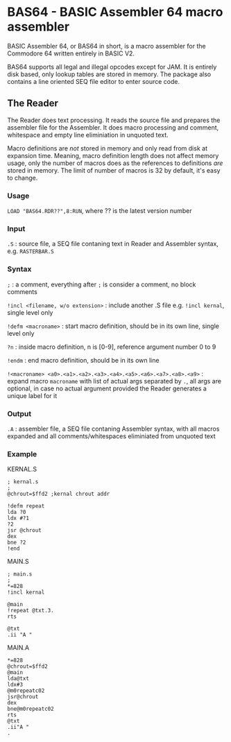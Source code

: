 # BAS64 - BASIC Assembler 64 macro assembler

BASIC Assembler 64, or BAS64 in short, is a macro assembler for the Commodore 64 written entirely in BASIC V2.

BAS64 supports all legal and illegal opcodes except for JAM. It is entirely disk based, only lookup tables are stored in memory. The package also contains a line oriented SEQ file editor to enter source code.

## The Reader

The Reader does text processing. It reads the source file and prepares the assembler file for the Assembler. It does macro processing and comment, whitespace and empty line eliminiation in unquoted text.

Macro definitions are _not_ stored in memory and only read from disk at expansion time. Meaning, macro definition length does not affect memory usage, only the number of macros does as the references to definitions _are_ stored in memory. The limit of number of macros is 32 by default, it's easy to change.

### Usage
`LOAD "BAS64.RDR??",8:RUN`, where ?? is the latest version number

### Input
`.S`
: source file, a SEQ file contaning text in Reader and Assembler syntax, e.g. `RASTERBAR.S`

### Syntax

`;`
: a comment, everything after `;` is consider a comment, no block comments

`!incl <filename, w/o extension>`
: include another .S file e.g. `!incl kernal`, single level only

`!defm <macroname>`
: start macro definition, should be in its own line, single level only

`?n`
: inside macro definition, n is [0-9], reference argument number 0 to 9

`!endm`
: end macro definition, should be in its own line

`!<macroname> <a0>.<a1>.<a2>.<a3>.<a4>.<a5>.<a6>.<a7>.<a8>.<a9>`
: expand macro `macroname` with list of actual args separated by `.`, all args are optional, in case no actual argument provided the Reader generates a unique label for it

### Output
`.A`
: assembler file, a SEQ file contaning Assembler syntax, with all macros expanded and all comments/whitespaces eliminiated from unquoted text

### Example
KERNAL.S
```
; kernal.s
;
@chrout=$ffd2 ;kernal chrout addr

!defm repeat
lda ?0
ldx #?1
?2
jsr @chrout
dex
bne ?2
!end
```
MAIN.S
```
; main.s
;
*=828
!incl kernal

@main
!repeat @txt.3.
rts

@txt
.ii "A "
```
MAIN.A
```
*=828
@chrout=$ffd2
@main
lda@txt
ldx#3
@m0repeatc02
jsr@chrout
dex
bne@m0repeatc02
rts
@txt
.ii"A "
.
```
